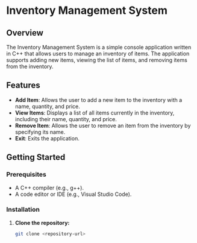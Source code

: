 # Inventory Management System

## Overview

The Inventory Management System is a simple console application written in C++ that allows users to manage an inventory of items. The application supports adding new items, viewing the list of items, and removing items from the inventory.

## Features

- **Add Item**: Allows the user to add a new item to the inventory with a name, quantity, and price.
- **View Items**: Displays a list of all items currently in the inventory, including their name, quantity, and price.
- **Remove Item**: Allows the user to remove an item from the inventory by specifying its name.
- **Exit**: Exits the application.

## Getting Started

### Prerequisites

- A C++ compiler (e.g., g++).
- A code editor or IDE (e.g., Visual Studio Code).

### Installation

1. **Clone the repository:**

   ```sh
   git clone <repository-url>

